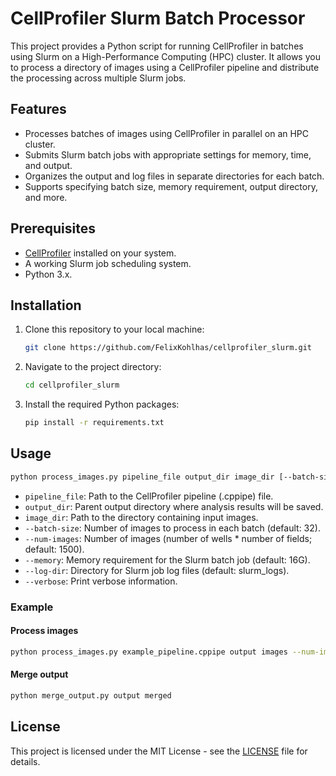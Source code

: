 # CellProfiler Slurm Batch Processor

This project provides a Python script for running CellProfiler in batches using Slurm on a High-Performance Computing (HPC) cluster. It allows you to process a directory of images using a CellProfiler pipeline and distribute the processing across multiple Slurm jobs.

## Features

- Processes batches of images using CellProfiler in parallel on an HPC cluster.
- Submits Slurm batch jobs with appropriate settings for memory, time, and output.
- Organizes the output and log files in separate directories for each batch.
- Supports specifying batch size, memory requirement, output directory, and more.

## Prerequisites

- [CellProfiler](https://cellprofiler.org) installed on your system.
- A working Slurm job scheduling system.
- Python 3.x.

## Installation

1. Clone this repository to your local machine:

   ```sh
   git clone https://github.com/FelixKohlhas/cellprofiler_slurm.git
   ```

2. Navigate to the project directory:

   ```sh
   cd cellprofiler_slurm
   ```

3. Install the required Python packages:

   ```sh
   pip install -r requirements.txt
   ```

## Usage

```sh
python process_images.py pipeline_file output_dir image_dir [--batch-size BATCH_SIZE] [--num-images NUM_IMAGES] [--memory MEMORY] [--log-dir LOG_DIR] [--verbose]
```

- `pipeline_file`: Path to the CellProfiler pipeline (.cppipe) file.
- `output_dir`: Parent output directory where analysis results will be saved.
- `image_dir`: Path to the directory containing input images.
- `--batch-size`: Number of images to process in each batch (default: 32).
- `--num-images`: Number of images (number of wells * number of fields; default: 1500).
- `--memory`: Memory requirement for the Slurm batch job (default: 16G).
- `--log-dir`: Directory for Slurm job log files (default: slurm_logs).
- `--verbose`: Print verbose information.

### Example

#### Process images
```sh
python process_images.py example_pipeline.cppipe output images --num-images 1500 --batch-size 64 --memory 32G --verbose
```

#### Merge output
```sh
python merge_output.py output merged
```

## License

This project is licensed under the MIT License - see the [LICENSE](LICENSE) file for details.